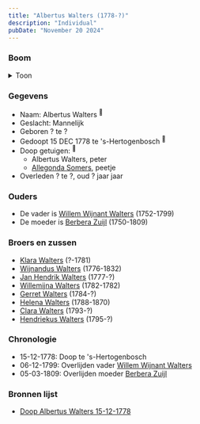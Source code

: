 ```yaml
---
title: "Albertus Walters (1778-?)"
description: "Individual"
pubDate: "November 20 2024"
---
```


### Boom
<details><summary>Toon</summary>

![test](https://www.plantuml.com/plantuml/svg/ZLBRQW8n47tFLmpwu9EmwxhrWdYjza8BfLI4laXsTwhHR2APB2BYlpVkQXKAhMzXvioSS-QaJvORcwMIqLge3JSyXOZ7wuNHcKf6Mce3rd15heNAigL8469XOed56zEDtK6AQOI6YX9PDAZjReFiQciiEH7i6G0CjKdGV2n5l5P8rEcaNAXk5m9sOAm2RpaLiMAYD1DIOWepiL9SMPXnwVPJ2JZ1a-VvDG-WF0ucuMJejk-_1Cha09rsnAFTFDBMIcnteGM3wGFuZR06lIiGhJCfvrmbyzXeeaWxFGvz1_VZaKEtMWvzE0iPed4cENncOYKl_BxZdmp7mJZuWzyFuNdwSXJWtI8WXDV1E_XDhmKLgZwYiNg1Aj8KBozwEkqj9ebGYrnnuQyHvi8cdkVL0oXBiLZQ7KgfjqxSWPqELgsU4Epau58uJRh2iHNKsPbj89rvcz6l088w_2JuVn3k4CLj6yrR3j7B0s1zL8dxfDy0)
</details>

### Gegevens
- Naam: Albertus Walters <sup><a href="../s00182/" style="text-decoration:none" title="Doop Albertus Walters 15-12-1778">:link:</a></sup>
- Geslacht: Mannelijk
- Geboren ? te ? 
- Gedoopt 15 DEC 1778 te 's-Hertogenbosch <sup><a href="../s00182/" style="text-decoration:none" title="Doop Albertus Walters 15-12-1778">:link:</a></sup>
- Doop getuigen: <sup><a href="../s00182/" style="text-decoration:none" title="Doop Albertus Walters 15-12-1778">:link:</a></sup>
  - Albertus Walters, peter
  - [Allegonda Somers](../i00142/), peetje
- Overleden ? te ?, oud ? jaar jaar 

### Ouders
- De vader is [Willem Wijnant Walters](../i00120/) (1752-1799)
- De moeder is [Berbera Zuijl](../i00121/) (1750-1809)

### Broers en zussen
- [Klara Walters](../i00157/) (?-1781)
- [Wijnandus Walters](../i00101/) (1776-1832)
- [Jan Hendrik Walters](../i00160/) (1777-?)
- [Willemijna Walters](../i00153/) (1782-1782)
- [Gerret Walters](../i00122/) (1784-?)
- [Helena Walters](../i00123/) (1788-1870)
- [Clara Walters](../i00135/) (1793-?)
- [Hendriekus Walters](../i00124/) (1795-?)

### Chronologie
- 15-12-1778: Doop te 's-Hertogenbosch
- 06-12-1799: Overlijden vader [Willem Wijnant Walters](../i00120/)
- 05-03-1809: Overlijden moeder [Berbera Zuijl](../i00121/)

### Bronnen lijst
- [Doop Albertus Walters 15-12-1778](../s00182/)